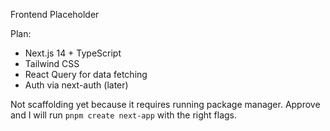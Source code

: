 Frontend Placeholder

Plan:
- Next.js 14 + TypeScript
- Tailwind CSS
- React Query for data fetching
- Auth via next-auth (later)

Not scaffolding yet because it requires running package manager. Approve and I will run `pnpm create next-app` with the right flags.


